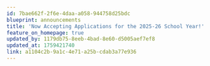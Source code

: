 ```yaml
---
id: 7bae662f-2f6e-4daa-a058-944758d25bdc
blueprint: announcements
title: 'Now Accepting Applications for the 2025-26 School Year!'
feature_on_homepage: true
updated_by: 1179db75-8eeb-4bad-8e60-d5005aef7ef8
updated_at: 1759421740
link: a1104c2b-9a1c-4e71-a25b-cdab3a77e936
---
```

